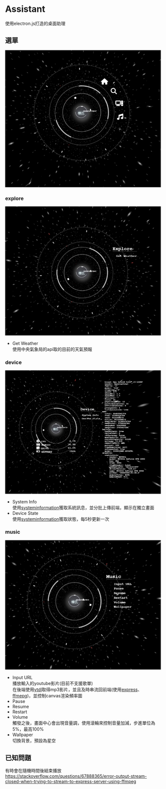 # Assistant
使用electron.js打造的桌面助理<br>

## 選單
<img src="./resource/1.png"><br>

### explore
<img src="./resource/2.png"><br>
- Get Weather<br>
    使用中央氣象局的api取的目前的天氣預報
 
### device
<img src="./resource/4.png"><br>
- System Info<br>
    使用[systeminformation](https://github.com/sebhildebrandt/systeminformation)獲取系統訊息，並分批上傳前端，顯示在獨立畫面
- Device State<br>
    使用[systeminformation](https://github.com/sebhildebrandt/systeminformation)獲取狀態，每5秒更新一次

### music
<img src="./resource/3.png"><br>
- Input URL <br>
    播放輸入的youtube影片(目前不支援歌單)<br>
    在後端使用[ytdl](https://github.com/fent/node-ytdl-core)取得mp3影片，並且及時串流回前端(使用[express](https://github.com/<br>expressjs/express)、[ffmepg](https://ffmpeg.org/))，並控制canvas渲染頻率圖
- Pause
- Resume
- Restart
- Volume<br>
    觸發之後，畫面中心會出現音量調，使用滾輪來控制音量加減，步進單位為5%，最高100%
- Wallpaper<br>
    切換背景，預設為星空
  
## 已知問題
有時會在隨機時間後結束播放<br>
https://stackoverflow.com/questions/67888365/error-output-stream-closed-when-trying-to-stream-to-express-server-using-ffmpeg